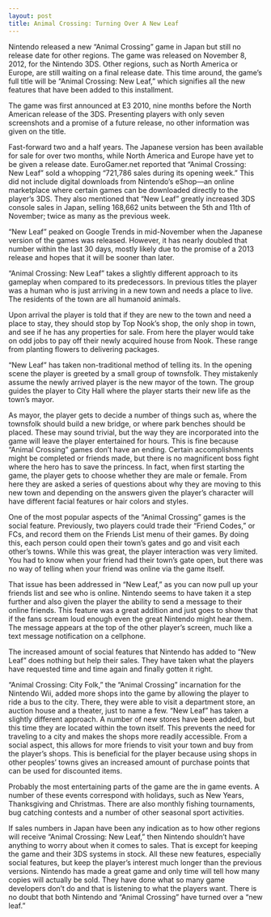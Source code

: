 ```yaml
---
layout: post
title: Animal Crossing: Turning Over A New Leaf
---
```


Nintendo released a new “Animal Crossing” game in Japan but still no release date for other regions. The game was released on November 8, 2012, for the Nintendo 3DS. Other regions, such as North America or Europe, are still waiting on a final release date. This time around, the game’s full title will be “Animal Crossing: New Leaf,” which signifies all the new features that have been added to this installment.

The game was first announced at E3 2010, nine months before the North American release of the 3DS. Presenting players with only seven screenshots and a promise of a future release, no other information was given on the title.

Fast-forward two and a half years. The Japanese version has been available for sale for over two months, while North America and Europe have yet to be given a release date. EuroGamer.net reported that “Animal Crossing: New Leaf” sold a whopping “721,786 sales during its opening week.” This did not include digital downloads from Nintendo’s eShop—an online marketplace where certain games can be downloaded directly to the player’s 3DS. They also mentioned that “New Leaf” greatly increased 3DS console sales in Japan, selling 168,662 units between the 5th and 11th of November; twice as many as the previous week.

“New Leaf” peaked on Google Trends in mid-November when the Japanese version of the games was released. However, it has nearly doubled that number within the last 30 days, mostly likely due to the promise of a 2013 release and hopes that it will be sooner than later.

“Animal Crossing: New Leaf” takes a slightly different approach to its gameplay when compared to its predecessors. In previous titles the player was a human who is just arriving in a new town and needs a place to live. The residents of the town are all humanoid animals.

Upon arrival the player is told that if they are new to the town and need a place to stay, they should stop by Top Nook’s shop, the only shop in town, and see if he has any properties for sale. From here the player would take on odd jobs to pay off their newly acquired house from Nook. These range from planting flowers to delivering packages.

“New Leaf” has taken non-traditional method of telling its. In the opening scene the player is greeted by a small group of townsfolk. They mistakenly assume the newly arrived player is the new mayor of the town. The group guides the player to City Hall where the player starts their new life as the town’s mayor.

As mayor, the player gets to decide a number of things such as, where the townsfolk should build a new bridge, or where park benches should be placed. These may sound trivial, but the way they are incorporated into the game will leave the player entertained for hours. This is fine because “Animal Crossing” games don’t have an ending. Certain accomplishments might be completed or friends made, but there is no magnificent boss fight where the hero has to save the princess. In fact, when first starting the game, the player gets to choose whether they are male or female. From here they are asked a series of questions about why they are moving to this new town and depending on the answers given the player’s character will have different facial features or hair colors and styles.

One of the most popular aspects of the “Animal Crossing” games is the social feature. Previously, two players could trade their “Friend Codes,” or FCs, and record them on the Friends List menu of their games. By doing this, each person could open their town’s gates and go and visit each other’s towns. While this was great, the player interaction was very limited. You had to know when your friend had their town’s gate open, but there was no way of telling when your friend was online via the game itself.

That issue has been addressed in “New Leaf,” as you can now pull up your friends list and see who is online. Nintendo seems to have taken it a step further and also given the player the ability to send a message to their online friends. This feature was a great addition and just goes to show that if the fans scream loud enough even the great Nintendo might hear them. The message appears at the top of the other player’s screen, much like a text message notification on a cellphone.

The increased amount of social features that Nintendo has added to “New Leaf” does nothing but help their sales. They have taken what the players have requested time and time again and finally gotten it right.

“Animal Crossing: City Folk,” the “Animal Crossing” incarnation for the Nintendo Wii, added more shops into the game by allowing the player to ride a bus to the city. There, they were able to visit a department store, an auction house and a theater, just to name a few. “New Leaf” has taken a slightly different approach. A number of new stores have been added, but this time they are located within the town itself. This prevents the need for traveling to a city and makes the shops more readily accessible. From a social aspect, this allows for more friends to visit your town and buy from the player’s shops. This is beneficial for the player because using shops in other peoples’ towns gives an increased amount of purchase points that can be used for discounted items.

Probably the most entertaining parts of the game are the in game events. A number of these events correspond with holidays, such as New Years, Thanksgiving and Christmas. There are also monthly fishing tournaments, bug catching contests and a number of other seasonal sport activities.

If sales numbers in Japan have been any indication as to how other regions will receive “Animal Crossing: New Leaf,” then Nintendo shouldn’t have anything to worry about when it comes to sales. That is except for keeping the game and their 3DS systems in stock. All these new features, especially social features, but keep the player’s interest much longer than the previous versions. Nintendo has made a great game and only time will tell how many copies will actually be sold. They have done what so many game developers don’t do and that is listening to what the players want. There is no doubt that both Nintendo and “Animal Crossing” have turned over a “new leaf.”
